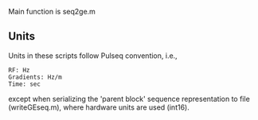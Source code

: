Main function is seq2ge.m

## Units

Units in these scripts follow Pulseq convention, i.e.,  
```
RF: Hz  
Gradients: Hz/m  
Time: sec
```
except when serializing the 'parent block' sequence representation to file
(writeGEseq.m), where hardware units are used (int16).


